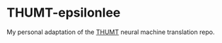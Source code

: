 # THUMT-epsilonlee
My personal adaptation of the [THUMT](https://github.com/thumt/THUMT) neural machine translation repo. 
